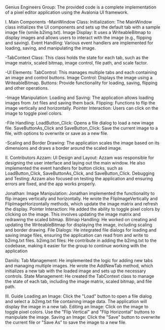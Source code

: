 Genius Engineers Group:
The provided code is a complete implementation of a pixel editor application using the Avalonia UI framework.

I. Main Components
-MainWindow Class:
Initialization: The MainWindow class initializes the UI components and sets up the default tab with a sample image file (smile.b2img.txt).
Image Display: It uses a WriteableBitmap to display images and allows users to interact with the image (e.g., flipping and saving).
Event Handling: Various event handlers are implemented for loading, saving, and manipulating the image.

-TabContext Class:
This class holds the state for each tab, such as the image matrix, scaled bitmap, image control, file path, and scale factor.

-UI Elements:
TabControl: This manages multiple tabs and each containing an image and control buttons.
Image Control: Displays the image using a WriteableBitmap.
Buttons: Provide functionality for loading, saving, flipping and other operations.

-Image Manipulation:
Loading and Saving: The application allows loading images from .txt files and saving them back.
Flipping: Functions to flip the image vertically and horizontally.
Pointer Interaction: Users can click on the image to toggle pixel colors.

-File Handling:
LoadButton_Click: Opens a file dialog to load a new image file.
SaveButtonAs_Click and SaveButton_Click: Save the current image to a file, with options to overwrite or save as a new file.

-Scaling and Border Drawing:
The application scales the image based on its dimensions and draws a border around the scaled image.


II. Contributors
Azzam:
UI Design and Layout: Azzam was responsible for designing the user interface and laying out the main window. He also implemented the event handlers for button clicks, such as LoadButton_Click, SaveButtonAs_Click, and SaveButton_Click.
Debugging and Testing: Azzam also focused on testing the application and ensuring errors are fixed, and the app works properly.

Jonathan:
Image Manipulation: Jonathan implemented the functionality to flip images vertically and horizontally. He wrote the FlipImageVertically and FlipImageHorizontally methods, which update the image matrix and refresh the display.
Pointer Interaction: He added the ability to toggle pixel colors by clicking on the image. This involves updating the image matrix and redrawing the scaled bitmap.
Bitmap Handling: He worked on creating and updating the WriteableBitmap for displaying the image, including scaling and border drawing.
File Dialogs: He integrated file dialogs for loading and saving image files, ensuring the application can read from and write to b2img.txt files.
b2img.txt files: He contribute in adding the b2img.txt to the codebase, making it easier for the group to continue working with the application

Daniils:
Tab Management: He implemented the logic for adding new tabs and managing multiple images. He wrote the AddNewTab method, which initializes a new tab with the loaded image and sets up the necessary controls.
State Management: He created the TabContext class to manage the state of each tab, including the image matrix, scaled bitmap, and file path.


III. Guide
Loading an Image:
Click the "Load" button to open a file dialog and select a .b2img.txt file containing image data.
The application will display the image in a new tab.
Editing an Image:
Click on the image to toggle pixel colors.
Use the "Flip Vertical" and "Flip Horizontal" buttons to manipulate the image.
Saving an Image:
Click the "Save" button to overwrite the current file or "Save As" to save the image to a new file.
